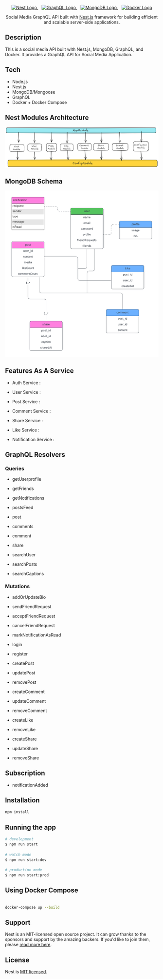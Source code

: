 <p align="center">
  <a href="http://nestjs.com/" target="blank">
    <img src="https://nestjs.com/img/logo-small.svg" width="200" alt="Nest Logo" />
  </a>
  &nbsp;&nbsp;
  <a href="https://graphql.org/" target="blank">
    <img src="https://upload.wikimedia.org/wikipedia/commons/1/17/GraphQL_Logo.svg" width="100" alt="GraphQL Logo" />
  </a>
  &nbsp;&nbsp;
  <a href="https://www.mongodb.com/" target="blank">
    <img src="https://www.svgrepo.com/show/331488/mongodb.svg" width="100" alt="MongoDB Logo" />
  </a>
  &nbsp;&nbsp;
  <a href="https://www.docker.com/" target="blank">
    <img src="https://www.docker.com/wp-content/uploads/2022/03/vertical-logo-monochromatic.png" width="120" alt="Docker Logo" />
  </a>
</p>

[circleci-image]: https://img.shields.io/circleci/build/github/nestjs/nest/master?token=abc123def456
[circleci-url]: https://circleci.com/gh/nestjs/nest

  <p align="center">Social Media GraphQL API built with <a href="https://nestjs.com/" target="_blank">Nest.js</a> framework for building efficient and scalable server-side applications.</p>
    <p align="center">

## Description

This is a social media API built with Nest.js, MongoDB, GraphQL, and Docker. It provides a GraphQL API for Social Media Application.

## Tech

- Node.js
- Nest.js
- MongoDB/Mongoose
- GraphQL
- Docker + Docker Compose

## Nest Modules Architecture

![Alt text](./docs/Nest-Modules-Arch.png)

## MongoDB Schema

![Alt text](./docs/DBMS%20ER%20diagram%20(UML%20notation).png)

## Features As A Service

- Auth Service :

- User Service :
- Post Service :
- Comment Service :
- Share Service :
- Like Service :
- Notification Service :

## GraphQL Resolvers

### Queries

- getUserprofile

- getFriends  

- getNotifications

- postsFeed

- post

- comments

- comment

- share

- searchUser

- searchPosts

- searchCaptions

### Mutations

- addOrUpdateBio

- sendFriendRequest

- acceptFriendRequest

- cancelFriendRequest

- markNotificationAsRead

- login

- register

- createPost

- updatePost

- removePost

- createComment

- updateComment

- removeComment

- createLike

- removeLike

- createShare

- updateShare

- removeShare

## Subscription

- notificationAdded

## Installation

```bash
npm install
```

## Running the app

```bash
# development
$ npm run start

# watch mode
$ npm run start:dev

# production mode
$ npm run start:prod
```

## Using Docker Compose

```bash

docker-compose up --build

```

## Support

Nest is an MIT-licensed open source project. It can grow thanks to the sponsors and support by the amazing backers. If you'd like to join them, please [read more here](https://docs.nestjs.com/support).

## License

Nest is [MIT licensed](LICENSE).
